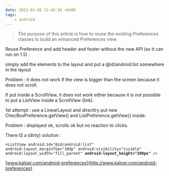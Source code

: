 ```yaml
---
date: 2012-01-05 12:45:56 +0100
tags:
    - android
---
```


> The purpose of this article is how to reuse the existing Preferences classes to build an enhanced Preferences view.



Reuse Preference and add header and footer without the new API (so it can run on 1.5) :

simply add the elements to the layout and put a @id/android:list somewhere in the layout



Problem : it does not work if the view is bigger than the screen because it does not scroll.

If put inside a ScrollView, it does not work either because it is not possible to put a ListView inside a ScrollView (link).



1st attempt : use a LinearLayout and directlry put new ChecBoxPreference.getView() and ListPreference.getView() inside.

Problem : displayed ok, scrolls ok but no reaction to clicks.



There IS a (dirty) solution :

`<ListView android:id="@id/android:list" android:layout_marginTop="10dp" android:visibility="visible" android:layout_width="fill_parent" `**`android:layout_height="200px"`**` />`

[www.kaloer.com/android-preferences](http://www.kaloer.com/android-preferences)
